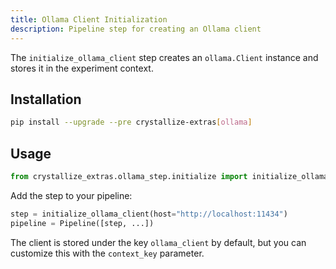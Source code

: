 ```yaml
---
title: Ollama Client Initialization
description: Pipeline step for creating an Ollama client
---
```


The `initialize_ollama_client` step creates an `ollama.Client` instance and stores it in the experiment context.

## Installation

```bash
pip install --upgrade --pre crystallize-extras[ollama]
```

## Usage

```python
from crystallize_extras.ollama_step.initialize import initialize_ollama_client

```

Add the step to your pipeline:

```python
step = initialize_ollama_client(host="http://localhost:11434")
pipeline = Pipeline([step, ...])
```

The client is stored under the key `ollama_client` by default, but you can customize this with the `context_key` parameter.
